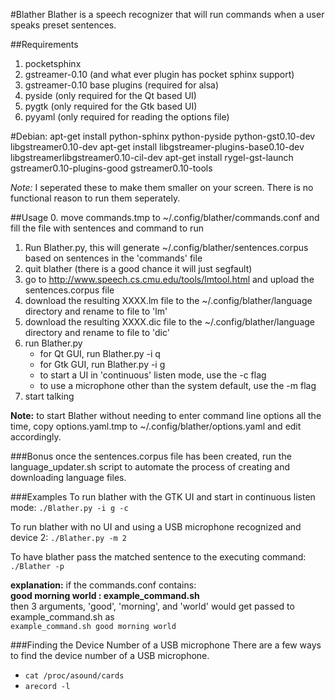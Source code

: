 #Blather
Blather is a speech recognizer that will run commands when a user speaks preset sentences.

##Requirements
1. pocketsphinx
2. gstreamer-0.10 (and what ever plugin has pocket sphinx support)
3. gstreamer-0.10 base plugins (required for alsa)
4. pyside (only required for the Qt based UI)
5. pygtk (only required for the Gtk based UI)
6. pyyaml (only required for reading the options file)

#Debian:
apt-get install python-sphinx python-pyside python-gst0.10-dev libgstreamer0.10-dev
apt-get install libgstreamer-plugins-base0.10-dev libgstreamerlibgstreamer0.10-cil-dev
apt-get install rygel-gst-launch gstreamer0.10-plugins-good gstreamer0.10-tools

*Note:* I seperated these to make them smaller on your screen. There is no functional reason to run them seperately.

##Usage
0. move commands.tmp to ~/.config/blather/commands.conf and fill the file with sentences and command to run
1. Run Blather.py, this will generate ~/.config/blather/sentences.corpus based on sentences in the 'commands' file
2. quit blather (there is a good chance it will just segfault)
3. go to <http://www.speech.cs.cmu.edu/tools/lmtool.html> and upload the sentences.corpus file
4. download the resulting XXXX.lm file to the ~/.config/blather/language directory and rename to file to 'lm'
5. download the resulting XXXX.dic file to the ~/.config/blather/language directory and rename to file to 'dic'
6. run Blather.py
    * for Qt GUI, run Blather.py -i q
    * for Gtk GUI, run Blather.py -i g
    * to start a UI in 'continuous' listen mode, use the -c flag
    * to use a microphone other than the system default, use the -m flag
7. start talking

**Note:** to start Blather without needing to enter command line options all the time, copy options.yaml.tmp to ~/.config/blather/options.yaml and edit accordingly.

###Bonus
once the sentences.corpus file has been created, run the language_updater.sh script to automate the process of creating and downloading language files.

###Examples
To run blather with the GTK UI and start in continuous listen mode:
`./Blather.py -i g -c`

To run blather with no UI and using a USB microphone recognized and device 2:
`./Blather.py -m 2`


To have blather pass the matched sentence to the executing command:  
 `./Blather -p`  

 **explanation:** if the commands.conf contains:  
 **good morning world : example_command.sh**   
 then 3 arguments, 'good', 'morning', and 'world' would get passed to example_command.sh as  
 `example_command.sh good morning world`



###Finding the Device Number of a USB microphone
There are a few ways to find the device number of a USB microphone.

* `cat /proc/asound/cards`
* `arecord -l`
